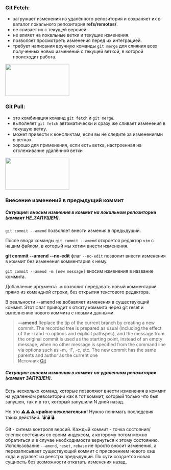 ### Git Fetch:

- загружает изменения из удалённого репозитория и сохраняет их в каталог локального репозитария **refs/remotes/**.  
- не сливает их с текущей версией.  
- не влияет на локальные ветки и текущие изменения.  
- позволяет просмотреть изменения перед их интеграцией.  
- требует написания вручную команды `git merge` для слияния всех полученных новых изменений с текущей веткой, в которой происходит работа.  

<img src="https://raw.github.com/xintrea/mytetra_syncro/master/base/14357584259soun9chuj/image1548152635tqvctg3eeo.png" width="200" height="100">


### Git Pull:

- это комбинация команд `git fetch` и `git merge`.
- выполняет `git fetch` автоматически и сразу же сливает изменения в текущую ветку.
- может привести к конфликтам, если вы не следите за изменениями в ветках.
- хорошо для применения, если есть ветка, настроенная на отслеживание удалённой ветки 

<img src="https://raw.github.com/xintrea/mytetra_syncro/master/base/14357584259soun9chuj/image1548152747dpzmnyxma8.png" width="200" height="100">



### Внесение изменений в предыдущий коммит

##### Ситуация: вносим измнения в коммит на локальном репозитории (коммит НЕ_ЗАПУШЕН).  

`git commit --amend`  позволяет внести измения в предыдущий. 

После ввода команды `git commit --amend` откроется редактор `vim` с нашим файлом, в который мы хотим внести изменения. 

**git commit --amend --no-edit** флаг `--no-edit` позволит внести изменения в коммит без изменения комментария к нему.  

`git commit --amend -m [new message]` вносим изменения в название коммита.  

Добавление аргумента `-m` позволит передавать новый комментарий прямо из командной строки, без открытия текстового редактора.

В реальности --amend не добавляет изменения в существующий коммит. Этот флаг приводит к откату коммита через git reset и выполнению нового коммита с новыми данными.  

> **--amend**
> Replace the tip of the current branch by creating a new commit. The recorded tree is prepared as usual (including the effect of the -i and -o options and explicit pathspec), and the message from the original commit is used as the starting point, instead of an empty message, when no other message is specified from the command line via options such as -m, -F, -c, etc. The new commit has the same parents and author as the current one  
Источник [Git](https://git-scm.com/docs/git-commit#Documentation/git-commit.txt---amend)


##### Ситуация: вносим измнения в коммит на удаленном репозитории (коммит ЗАПУШЕН).

Есть несколько команд, которые позволяют внести изменения в коммит на удаленном ревозитории как в тот коммит, который только что был запушен, так и в тот, который запушили N дней назад.  

Но это :warning::warning::warning: **крайне нежелательно!** Нужно понимать последсвия таких действий. :bomb::bomb::bomb:  

Git - ситема контроля версий. Каждый коммит - точка состояния/ слепок состояния со своим индексом, к которому потом можно обратиться и в случае необходимости вернуться к этому состоянию.  
Использование `--amend`, `reset`, `rebase` не просто вносит изменения, а перезаписывает существующий коммит с присвоением нового хэш кода и удаляет из реестра предыдущий.
По сути создается новая сущность без возможности откатать изменения назад.  

